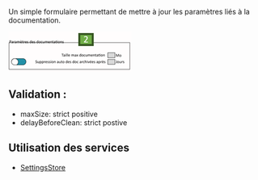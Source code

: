 Un simple formulaire permettant de mettre à jour les paramètres liés à la documentation.

![](../../medias/documentation_settings_form.png)

## Validation : 

- maxSize: strict positive
- delayBeforeClean: strict postive

## Utilisation des services

- [SettingsStore](../../Store/SettingsStore.md)